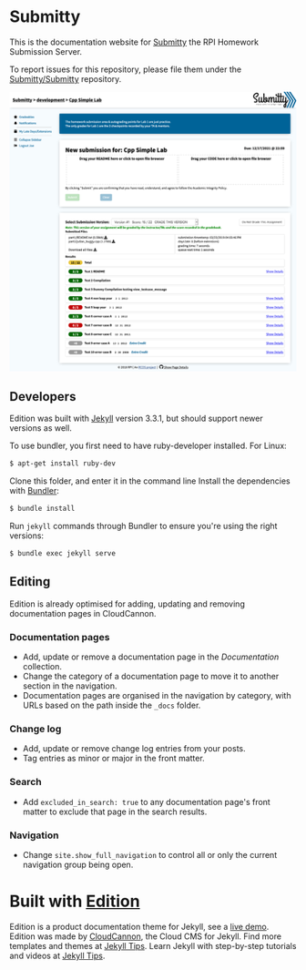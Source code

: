 # Submitty

This is the documentation website for [Submitty](http://submitty.org) the RPI Homework Submission Server.

To report issues for this repository, please file them under the [Submitty/Submitty](https://github.com/Submitty/Submitty) repository.

![Submitty screenshot](images/Submission_Result_Buggy.png)

## Developers

Edition was built with [Jekyll](http://jekyllrb.com/) version 3.3.1, but should support newer versions as well.

To use bundler, you first need to have ruby-developer installed. For Linux:

~~~bash
$ apt-get install ruby-dev
~~~
Clone this folder, and enter it in the command line
Install the dependencies with [Bundler](http://bundler.io/):

~~~bash
$ bundle install
~~~

Run `jekyll` commands through Bundler to ensure you're using the right versions:

~~~bash
$ bundle exec jekyll serve
~~~

## Editing

Edition is already optimised for adding, updating and removing documentation pages in CloudCannon.

### Documentation pages

* Add, update or remove a documentation page in the *Documentation* collection.
* Change the category of a documentation page to move it to another section in the navigation.
* Documentation pages are organised in the navigation by category, with URLs based on the path inside the `_docs` folder.

### Change log

* Add, update or remove change log entries from your posts.
* Tag entries as minor or major in the front matter.

### Search

* Add `excluded_in_search: true` to any documentation page's front matter to exclude that page in the search results.

### Navigation

* Change `site.show_full_navigation` to control all or only the current navigation group being open.

# Built with [Edition](https://github.com/CloudCannon/edition-jekyll-template)

Edition is a product documentation theme for Jekyll, see a [live demo](https://long-pig.cloudvent.net/).
Edition was made by [CloudCannon](http://cloudcannon.com/), the Cloud CMS for Jekyll.
Find more templates and themes at [Jekyll Tips](http://jekyll.tips/templates/).
Learn Jekyll with step-by-step tutorials and videos at [Jekyll Tips](http://jekyll.tips/).
